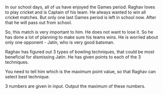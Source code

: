 In our school days, all of us have enjoyed the Games period. Raghav loves to play cricket and is Captain of his team. He always wanted to win all cricket matches. But only one last Games period is left in school now. After that he will pass out from school.

So, this match is very important to him. He does not want to lose it. So he has done a lot of planning to make sure his teams wins. He is worried about only one opponent - Jatin, who is very good batsman.

Raghav has figured out 3 types of bowling techniques, that could be most beneficial for dismissing Jatin. He has given points to each of the 3 techniques.

You need to tell him which is the maximum point value, so that Raghav can select best technique.

3 numbers are given in input. Output the maximum of these numbers.
